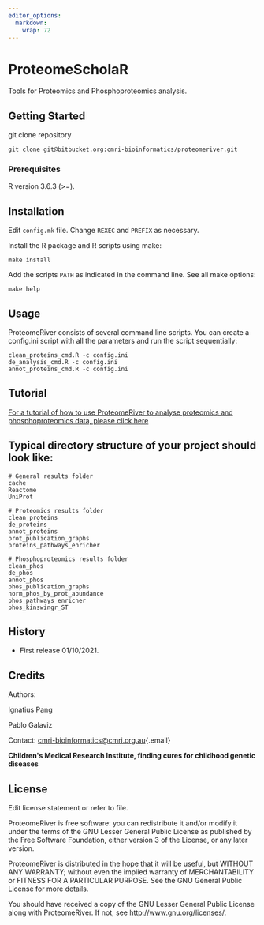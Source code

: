 ```yaml
---
editor_options: 
  markdown: 
    wrap: 72
---
```


# ProteomeScholaR

Tools for Proteomics and Phosphoproteomics analysis.

## Getting Started

git clone repository

    git clone git@bitbucket.org:cmri-bioinformatics/proteomeriver.git

### Prerequisites

R version 3.6.3 (\>=).

## Installation

Edit `config.mk` file. Change `REXEC` and `PREFIX` as necessary.

Install the R package and R scripts using make:

    make install 

Add the scripts `PATH` as indicated in the command line. See all make
options:

    make help

## Usage

ProteomeRiver consists of several command line scripts. You can create a
config.ini script with all the parameters and run the script
sequentially:

    clean_proteins_cmd.R -c config.ini
    de_analysis_cmd.R -c config.ini
    annot_proteins_cmd.R -c config.ini

## Tutorial

[For a tutorial of how to use ProteomeRiver to analyse proteomics and phosphoproteomics data, please click here](https://bitbucket.org/cmri-bioinformatics/proteomerivertutorial/src/main/)

## Typical directory structure of your project should look like:


    # General results folder 
    cache
    Reactome
    UniProt

    # Proteomics results folder 
    clean_proteins
    de_proteins
    annot_proteins
    prot_publication_graphs
    proteins_pathways_enricher

    # Phosphoproteomics results folder 
    clean_phos
    de_phos
    annot_phos
    phos_publication_graphs
    norm_phos_by_prot_abundance
    phos_pathways_enricher
    phos_kinswingr_ST

## History

-   First release 01/10/2021.

## Credits

Authors:

Ignatius Pang

Pablo Galaviz

Contact:
[cmri-bioinformatics\@cmri.org.au](mailto:cmri-bioinformatics@cmri.org.au){.email}

**Children's Medical Research Institute, finding cures for childhood
genetic diseases**

## License

Edit license statement or refer to file.

ProteomeRiver is free software: you can redistribute it and/or modify it
under the terms of the GNU Lesser General Public License as published by
the Free Software Foundation, either version 3 of the License, or any
later version.

ProteomeRiver is distributed in the hope that it will be useful, but
WITHOUT ANY WARRANTY; without even the implied warranty of
MERCHANTABILITY or FITNESS FOR A PARTICULAR PURPOSE. See the GNU General
Public License for more details.

You should have received a copy of the GNU Lesser General Public License
along with ProteomeRiver. If not, see <http://www.gnu.org/licenses/>.
